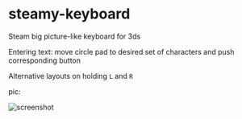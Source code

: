 # steamy-keyboard
Steam big picture-like keyboard for 3ds

Entering text: move circle pad to desired set of characters and push corresponding button

Alternative layouts on holding `L` and `R`

pic:

![screenshot](https://raw.githubusercontent.com/malyavkin/steamy-keyboard/master/pics/NleijyQh79U.jpg)
